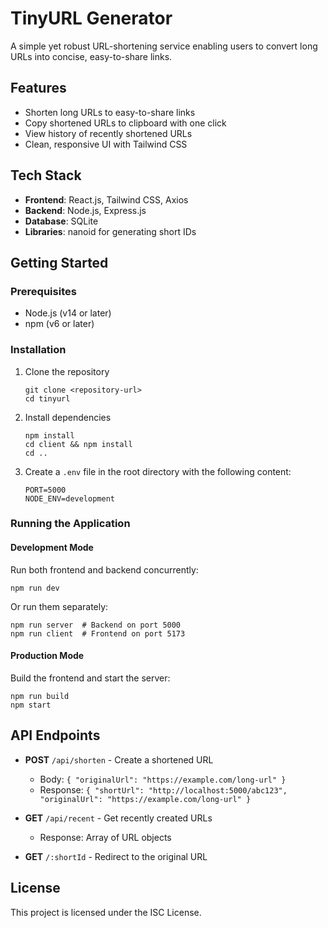 # TinyURL Generator

A simple yet robust URL-shortening service enabling users to convert long URLs into concise, easy-to-share links.

## Features

- Shorten long URLs to easy-to-share links
- Copy shortened URLs to clipboard with one click
- View history of recently shortened URLs
- Clean, responsive UI with Tailwind CSS

## Tech Stack

- **Frontend**: React.js, Tailwind CSS, Axios
- **Backend**: Node.js, Express.js
- **Database**: SQLite
- **Libraries**: nanoid for generating short IDs

## Getting Started

### Prerequisites

- Node.js (v14 or later)
- npm (v6 or later)

### Installation

1. Clone the repository
   ```
   git clone <repository-url>
   cd tinyurl
   ```

2. Install dependencies
   ```
   npm install
   cd client && npm install
   cd ..
   ```

3. Create a `.env` file in the root directory with the following content:
   ```
   PORT=5000
   NODE_ENV=development
   ```

### Running the Application

#### Development Mode

Run both frontend and backend concurrently:
```
npm run dev
```

Or run them separately:
```
npm run server  # Backend on port 5000
npm run client  # Frontend on port 5173
```

#### Production Mode

Build the frontend and start the server:
```
npm run build
npm start
```

## API Endpoints

- **POST** `/api/shorten` - Create a shortened URL
  - Body: `{ "originalUrl": "https://example.com/long-url" }`
  - Response: `{ "shortUrl": "http://localhost:5000/abc123", "originalUrl": "https://example.com/long-url" }`

- **GET** `/api/recent` - Get recently created URLs
  - Response: Array of URL objects

- **GET** `/:shortId` - Redirect to the original URL

## License

This project is licensed under the ISC License. 